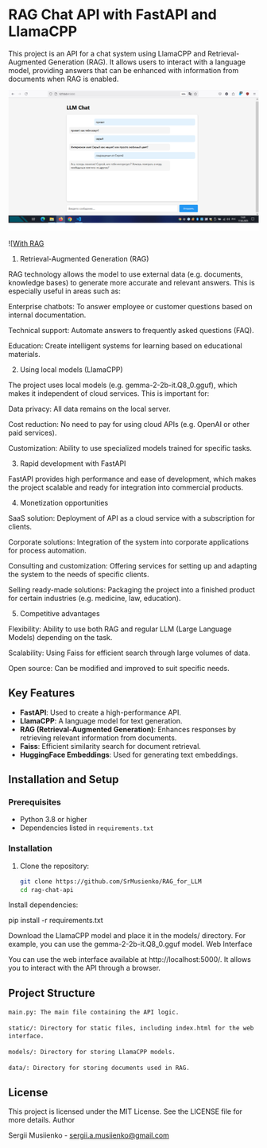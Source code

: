 
# RAG Chat API with FastAPI and LlamaCPP

This project is an API for a chat system using LlamaCPP and Retrieval-Augmented Generation (RAG). It allows users to interact with a language model, providing answers that can be enhanced with information from documents when RAG is enabled.


![Without RAG](1.png)

![[With RAG](2.png)
1. Retrieval-Augmented Generation (RAG)

RAG technology allows the model to use external data (e.g. documents, knowledge bases) to generate more accurate and relevant answers. This is especially useful in areas such as:

Enterprise chatbots: To answer employee or customer questions based on internal documentation.

Technical support: Automate answers to frequently asked questions (FAQ).

Education: Create intelligent systems for learning based on educational materials.

2. Using local models (LlamaCPP)

The project uses local models (e.g. gemma-2-2b-it.Q8_0.gguf), which makes it independent of cloud services. This is important for:

Data privacy: All data remains on the local server.

Cost reduction: No need to pay for using cloud APIs (e.g. OpenAI or other paid services).

Customization: Ability to use specialized models trained for specific tasks.

3. Rapid development with FastAPI

FastAPI provides high performance and ease of development, which makes the project scalable and ready for integration into commercial products.

4. Monetization opportunities

SaaS solution: Deployment of API as a cloud service with a subscription for clients.

Corporate solutions: Integration of the system into corporate applications for process automation.

Consulting and customization: Offering services for setting up and adapting the system to the needs of specific clients.

Selling ready-made solutions: Packaging the project into a finished product for certain industries (e.g. medicine, law, education).

5. Competitive advantages

Flexibility: Ability to use both RAG and regular LLM (Large Language Models) depending on the task.

Scalability: Using Faiss for efficient search through large volumes of data.

Open source: Can be modified and improved to suit specific needs.
## Key Features

- **FastAPI**: Used to create a high-performance API.
- **LlamaCPP**: A language model for text generation.
- **RAG (Retrieval-Augmented Generation)**: Enhances responses by retrieving relevant information from documents.
- **Faiss**: Efficient similarity search for document retrieval.
- **HuggingFace Embeddings**: Used for generating text embeddings.

## Installation and Setup

### Prerequisites

- Python 3.8 or higher
- Dependencies listed in `requirements.txt`

### Installation

1. Clone the repository:

   ```bash
   git clone https://github.com/SrMusienko/RAG_for_LLM
   cd rag-chat-api

Install dependencies:

pip install -r requirements.txt

Download the LlamaCPP model and place it in the models/ directory.
 For example, you can use the gemma-2-2b-it.Q8_0.gguf model.
 Web Interface

You can use the web interface available at http://localhost:5000/.
 It allows you to interact with the API through a browser.
## Project Structure

    main.py: The main file containing the API logic.

    static/: Directory for static files, including index.html for the web interface.

    models/: Directory for storing LlamaCPP models.

    data/: Directory for storing documents used in RAG.

## License

This project is licensed under the MIT License. See the LICENSE file for more details.
Author

Sergii Musiienko - sergii.a.musiienko@gmail.com